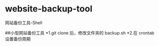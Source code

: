 website-backup-tool
===================

网站备份工具-Shell

##小型网站备份工具
*1.git clone 后，修改文件夹的 backup.sh
*2.在 crontab 设置备份周期
